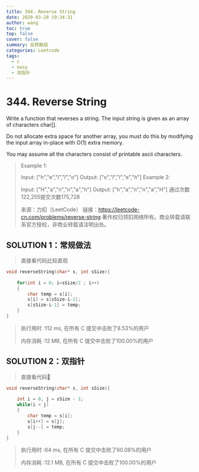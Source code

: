 ```yaml
---
title: 344. Reverse String
date: 2020-03-28 19:34:31
author: wang
toc: true
top: false
cover: false
summary: 反转数组
categories: Leetcode
tags:
  - c
  - easy
  - 双指针
---
```


# 344. Reverse String

Write a function that reverses a string. The input string is given as an array of characters char[].

Do not allocate extra space for another array, you must do this by modifying the input array in-place with O(1) extra memory.

You may assume all the characters consist of printable ascii characters.



> Example 1:
>
> Input: ["h","e","l","l","o"]
>Output: ["o","l","l","e","h"]
> Example 2:
> 
> Input: ["H","a","n","n","a","h"]
> Output: ["h","a","n","n","a","H"]
> 通过次数122,255提交次数175,728
> 
> 来源：力扣（LeetCode）
>链接：https://leetcode-cn.com/problems/reverse-string
> 著作权归领扣网络所有。商业转载请联系官方授权，非商业转载请注明出处。

## SOLUTION 1：常规做法

> 直接看代码比较直观

```c
void reverseString(char* s, int sSize){
    
    for(int i = 0; i<sSize/2 ; i++)
    {
        char temp = s[i];
        s[i] = s[sSize-i-1];
        s[sSize-i-1] = temp;
    }
}
```

> 执行用时 :112 ms, 在所有 C 提交中击败了8.53%的用户
>
> 内存消耗 :12 MB, 在所有 C 提交中击败了100.00%的用户

## SOLUTION 2：双指针

> 直接看代码:love_letter:

```c
void reverseString(char* s, int sSize){
    
    int i = 0, j = sSize - 1;
    while(i < j)
    {
        char temp = s[i];
        s[i++] = s[j];
        s[j--] = temp;
    }
}
```

> 执行用时 :64 ms, 在所有 C 提交中击败了60.08%的用户
>
> 内存消耗 :12.1 MB, 在所有 C 提交中击败了100.00%的用户